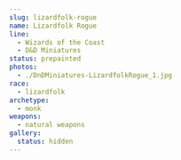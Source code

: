 ```yaml
---
slug: lizardfolk-rogue
name: Lizardfolk Rogue
line:
  - Wizards of the Coast
  - D&D Miniatures
status: prepainted
photos:
  - ./DnDMiniatures-LizardfolkRogue_1.jpg
race:
  - lizardfolk
archetype:
  - monk
weapons:
  - natural weapons
gallery:
  status: hidden
---
```

